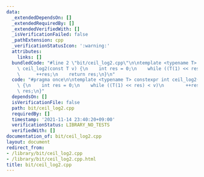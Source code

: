 ```yaml
---
data:
  _extendedDependsOn: []
  _extendedRequiredBy: []
  _extendedVerifiedWith: []
  _isVerificationFailed: false
  _pathExtension: cpp
  _verificationStatusIcon: ':warning:'
  attributes:
    links: []
  bundledCode: "#line 2 \"bit/ceil_log2.cpp\"\n\ntemplate <typename T> constexpr int\
    \ ceil_log2(const T v) {\n    int res = 0;\n    while ((T(1) << res) < v)\n  \
    \      ++res;\n    return res;\n}\n"
  code: "#pragma once\n\ntemplate <typename T> constexpr int ceil_log2(const T v)\
    \ {\n    int res = 0;\n    while ((T(1) << res) < v)\n        ++res;\n    return\
    \ res;\n}"
  dependsOn: []
  isVerificationFile: false
  path: bit/ceil_log2.cpp
  requiredBy: []
  timestamp: '2021-11-14 23:40:20+09:00'
  verificationStatus: LIBRARY_NO_TESTS
  verifiedWith: []
documentation_of: bit/ceil_log2.cpp
layout: document
redirect_from:
- /library/bit/ceil_log2.cpp
- /library/bit/ceil_log2.cpp.html
title: bit/ceil_log2.cpp
---
```

